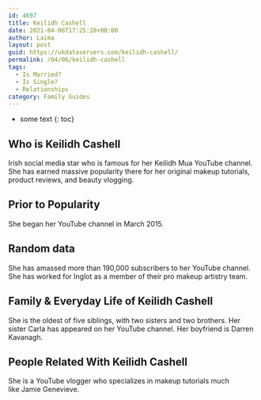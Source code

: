 ```yaml
---
id: 4697
title: Keilidh Cashell
date: 2021-04-06T17:25:28+00:00
author: Laima
layout: post
guid: https://ukdataservers.com/keilidh-cashell/
permalink: /04/06/keilidh-cashell
tags:
  - Is Married?
  - Is Single?
  - Relationships
category: Family Guides
---
```


* some text
{: toc}


## Who is Keilidh Cashell
                  
                  
                  
Irish social media star who is famous for her Keilidh Mua YouTube channel. She has earned massive popularity there for her original makeup tutorials, product reviews, and beauty vlogging. 
                  
              
            
              
            
                
                
                
## Prior to Popularity
                  
                  
                  
She began her YouTube channel in March 2015. 
                  
              
            
              
            
                
                
                
## Random data
                  
                  
                  
She has amassed more than 190,000 subscribers to her YouTube channel. She has worked for Inglot as a member of their pro makeup artistry team. 
                  
              
            
              
            
                
                
                
## Family & Everyday Life of Keilidh Cashell
                  
                  
                  
She is the oldest of five siblings, with two sisters and two brothers. Her sister Carla has appeared on her YouTube channel. Her boyfriend is Darren Kavanagh.
                  
              
            
              
            
                
                
                
## People Related With Keilidh Cashell
                  
                  
                  
She is a YouTube vlogger who specializes in makeup tutorials much like Jamie Genevieve.
                  
              
            
              
            
                
              
            
              
              
            
            
              
            
          
          
          